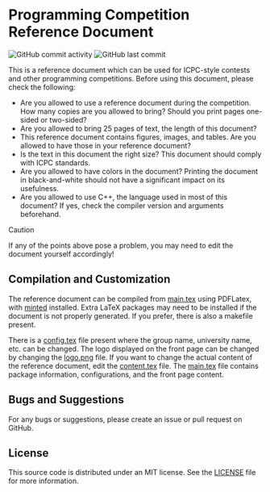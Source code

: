 
# Programming Competition Reference Document

![GitHub commit activity](https://img.shields.io/github/commit-activity/t/dirckvdende/competition-reference)
![GitHub last commit](https://img.shields.io/github/last-commit/dirckvdende/competition-reference)

This is a reference document which can be used for ICPC-style contests and other programming competitions. Before using this document, please check the following:

- Are you allowed to use a reference document during the competition. How many copies are you allowed to bring? Should you print pages one-sided or two-sided?
- Are you allowed to bring 25 pages of text, the length of this document?
- This reference document contains figures, images, and tables. Are you allowed to have those in your reference document?
- Is the text in this document the right size? This document should comply with ICPC standards.
- Are you allowed to have colors in the document? Printing the document in black-and-white should not have a significant impact on its usefulness.
- Are you allowed to use C++, the language used in most of this document? If yes, check the compiler version and arguments beforehand.

> [!CAUTION]
> If any of the points above pose a problem, you may need to edit the document yourself accordingly!

## Compilation and Customization

The reference document can be compiled from [main.tex](./main.tex) using PDFLatex, with [minted](https://www.overleaf.com/learn/latex/Code_Highlighting_with_minted) installed. Extra LaTeX packages may need to be installed if the document is not properly generated. If you prefer, there is also a makefile present.

There is a [config.tex](./config.tex) file present where the group name, university name, etc. can be changed. The logo displayed on the front page can be changed by changing the [logo.png](./logo.png) file. If you want to change the actual content of the reference document, edit the [content.tex](./content.tex) file. The [main.tex](./main.tex) file contains package information, configurations, and the front page content.

## Bugs and Suggestions

For any bugs or suggestions, please create an issue or pull request on GitHub.

## License

This source code is distributed under an MIT license. See the [LICENSE](./LICENSE) file for more information.
